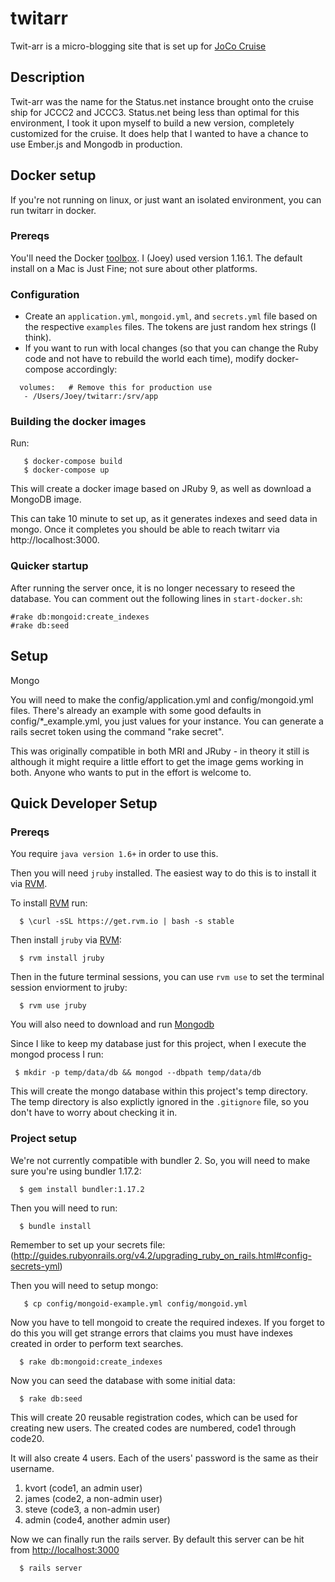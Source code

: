 # twitarr

Twit-arr is a micro-blogging site that is set up for [JoCo Cruise](https://jococruise.com/)

## Description

Twit-arr was the name for the Status.net instance brought onto the cruise ship for JCCC2 and JCCC3. Status.net being
less than optimal for this environment, I took it upon myself to build a new version, completely customized for
the cruise. It does help that I wanted to have a chance to use Ember.js and Mongodb in production.

## Docker setup
If you're not running on linux, or just want an isolated environment, you can run twitarr in docker.

### Prereqs

You'll need the Docker [toolbox](https://www.docker.com/docker-toolbox).  I (Joey) used version 1.16.1.  The default install on a Mac is Just Fine; not sure about other platforms.

### Configuration
* Create an `application.yml`, `mongoid.yml`, and `secrets.yml` file based on the respective `examples` files. The tokens are just random hex strings (I think).
* If you want to run with local changes (so that you can change the Ruby code and not have to rebuild the world each time), modify docker-compose accordingly:
```
  volumes:   # Remove this for production use
   - /Users/Joey/twitarr:/srv/app
```

### Building the docker images
Run:
```
   $ docker-compose build
   $ docker-compose up
```

This will create a docker image based on JRuby 9, as well as download a MongoDB image.

This can take 10 minute to set up, as it generates indexes and seed data in mongo.
Once it completes you should be able to reach twitarr via http://localhost:3000.

### Quicker startup
After running the server once, it is no longer necessary to reseed the database. You can comment out the following lines in `start-docker.sh`:
```
#rake db:mongoid:create_indexes
#rake db:seed
```

## Setup

Mongo

You will need to make the config/application.yml and config/mongoid.yml files.
There's already an example with some good defaults in config/*_example.yml, you just values for your instance. You
can generate a rails secret token using the command "rake secret".

This was originally compatible in both MRI and JRuby - in theory it still is although it might require a little effort to
get the image gems working in both. Anyone who wants to put in the effort is welcome to.

## Quick Developer Setup

### Prereqs

You require `java version 1.6+` in order to use this.

Then you will need `jruby` installed.  The easiest way to do this is to install it via [RVM](http://rvm.io/).

To install [RVM](http://rvm.io/) run:

```
  $ \curl -sSL https://get.rvm.io | bash -s stable
```

Then install `jruby` via [RVM](http://rvm.io/):

```
  $ rvm install jruby
```

Then in the future terminal sessions, you can use `rvm use` to set the terminal session enviorment to jruby:

```
  $ rvm use jruby
```

You will also need to download and run [Mongodb](http://www.mongodb.org/)

Since I like to keep my database just for this project, when I execute the mongod process I run:

```
 $ mkdir -p temp/data/db && mongod --dbpath temp/data/db
```

This will create the mongo database within this project's temp directory.  The temp directory is also explictly ignored in the `.gitignore` file, so you don't have to worry about checking it in.

### Project setup
We're not currently compatible with bundler 2. So, you will need to make sure you're using bundler 1.17.2:

```
  $ gem install bundler:1.17.2
```

Then you will need to run:

```
  $ bundle install
```

Remember to set up your secrets file: (http://guides.rubyonrails.org/v4.2/upgrading_ruby_on_rails.html#config-secrets-yml)

Then you will need to setup mongo:

```
   $ cp config/mongoid-example.yml config/mongoid.yml
```

Now you have to tell mongoid to create the required indexes.  If you forget to do this you will get strange errors that claims you must have indexes created in order to perform text searches.

```
  $ rake db:mongoid:create_indexes
```

Now you can seed the database with some initial data:

```
  $ rake db:seed
```
This will create 20 reusable registration codes, which can be used for creating new users. The created codes are numbered, code1 through code20.

It will also create 4 users.  Each of the users' password is the same as their username.

1. kvort (code1, an admin user)
2. james (code2, a non-admin user)
3. steve (code3, a non-admin user)
4. admin (code4, another admin user)


Now we can finally run the rails server.  By default this server can be hit from [http://localhost:3000](http://localhost:3000)

```
  $ rails server
```
